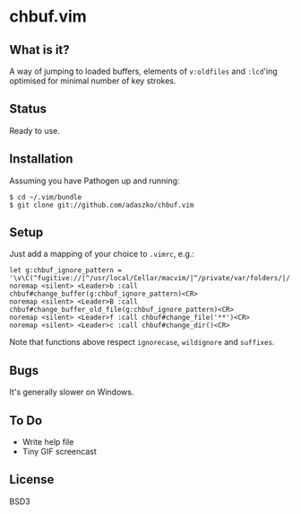 # chbuf.vim

## What is it?

A way of jumping to loaded buffers, elements of `v:oldfiles` and `:lcd`'ing
optimised for minimal number of key strokes.

## Status

Ready to use.

## Installation

Assuming you have Pathogen up and running:

    $ cd ~/.vim/bundle
    $ git clone git://github.com/adaszko/chbuf.vim

## Setup

Just add a mapping of your choice to `.vimrc`, e.g.:

    let g:chbuf_ignore_pattern = '\v\C(^fugitive://|^/usr/local/Cellar/macvim/|^/private/var/folders/|/.git/COMMIT_EDITMSG$)'
    noremap <silent> <Leader>b :call chbuf#change_buffer(g:chbuf_ignore_pattern)<CR>
    noremap <silent> <Leader>B :call chbuf#change_buffer_old_file(g:chbuf_ignore_pattern)<CR>
    noremap <silent> <Leader>f :call chbuf#change_file('**')<CR>
    noremap <silent> <Leader>c :call chbuf#change_dir()<CR>

Note that functions above respect `ignorecase`, `wildignore` and `suffixes`.

## Bugs

It's generally slower on Windows.

## To Do

 * Write help file
 * Tiny GIF screencast

## License

BSD3
